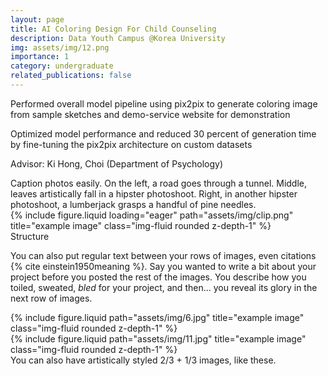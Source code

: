 ```yaml
---
layout: page
title: AI Coloring Design For Child Counseling
description: Data Youth Campus @Korea University 
img: assets/img/12.png
importance: 1
category: undergraduate
related_publications: false
---
```


Performed overall model pipeline using pix2pix to generate coloring image from sample sketches and demo-service website for demonstration

Optimized model performance and reduced 30 percent of generation time by fine-tuning the pix2pix architecture on custom datasets

Advisor: Ki Hong, Choi (Department of Psychology)

<div class="caption">
    Caption photos easily. On the left, a road goes through a tunnel. Middle, leaves artistically fall in a hipster photoshoot. Right, in another hipster photoshoot, a lumberjack grasps a handful of pine needles.
</div>
<div class="row">
    <div class="col-sm mt-3 mt-md-0">
        {% include figure.liquid loading="eager" path="assets/img/clip.png" title="example image" class="img-fluid rounded z-depth-1" %}
    </div>
</div>
<div class="caption">
    Structure
</div>

You can also put regular text between your rows of images, even citations {% cite einstein1950meaning %}.
Say you wanted to write a bit about your project before you posted the rest of the images.
You describe how you toiled, sweated, _bled_ for your project, and then... you reveal its glory in the next row of images.

<div class="row justify-content-sm-center">
    <div class="col-sm-8 mt-3 mt-md-0">
        {% include figure.liquid path="assets/img/6.jpg" title="example image" class="img-fluid rounded z-depth-1" %}
    </div>
    <div class="col-sm-4 mt-3 mt-md-0">
        {% include figure.liquid path="assets/img/11.jpg" title="example image" class="img-fluid rounded z-depth-1" %}
    </div>
</div>
<div class="caption">
    You can also have artistically styled 2/3 + 1/3 images, like these.
</div>
